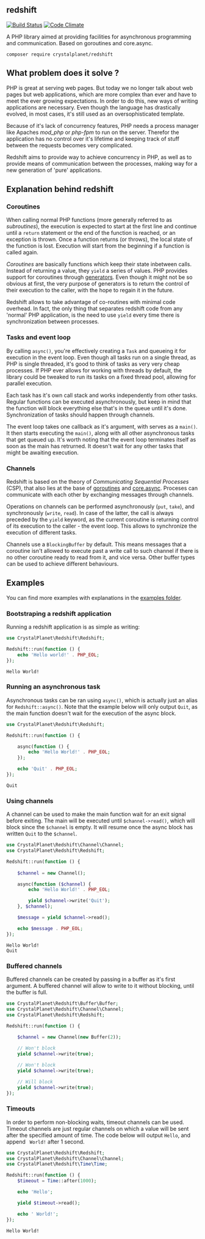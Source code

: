 ## redshift

[![Build Status](https://travis-ci.org/crystalplanet/redshift.svg?branch=master)](https://travis-ci.org/crystalplanet/redshift) [![Code Climate](https://codeclimate.com/github/crystalplanet/redshift/badges/gpa.svg)](https://codeclimate.com/github/crystalplanet/redshift)

A PHP library aimed at providing facilities for asynchronous programming and communication. Based on goroutines and core.async.

```
composer require crystalplanet/redshift
```

## What problem does it solve ?

PHP is great at serving web pages. But today we no longer talk about web pages but web applications, which are more complex than ever and have to meet the ever growing expectations. In order to do this, new ways of writing applications are necessary. Even though the language has drastically evolved, in most cases, it's still used as an oversophisticated template.

Because of it's lack of concurrency features, PHP needs a process manager like Apaches *mod_php* or *php-fpm* to run on the server. Therefor the application has no control over it's lifetime and keeping track of stuff between the requests becomes very complicated.

Redshift aims to provide way to achieve concurrency in PHP, as well as to provide means of communication between the processes, making way for a new generation of 'pure' applications.

## Explanation behind redshift

### Coroutines

When calling normal PHP functions (more generally referred to as *subroutines*), the execution is expected to start at the first line and continue until a ```return``` statement or the end of the function is reached, or an exception is thrown. Once a function returns (or throws), the local state of the function is lost. Execution will start from the beginning if a function is called again.

*Coroutines* are basically functions which keep their state inbetween calls. Instead of returning a value, they ```yield``` a series of values. PHP provides support for coroutines through [generators](http://php.net/manual/en/language.generators.overview.php). Even though it might not be so obvious at first, the very purpose of generators is to return the control of their execution to the caller, with the hope to regain it in the future.

Redshift allows to take advantage of co-routines with minimal code overhead. In fact, the only thing that separates redshift code from any 'normal' PHP application, is the need to use ```yield``` every time there is synchronization between processes.

### Tasks and event loop

By calling ```async()```, you're effectively creating a ```Task``` and queueing it for execution in the event loop. Even though all tasks run on a single thread, as PHP is single threaded, it's good to think of tasks as very very cheap processes. If PHP ever allows for working with threads by default, the library could be tweaked to run its tasks on a fixed thread pool, allowing for parallel execution.

Each task has it's own call stack and works independently from other tasks. Regular functions can be executed asynchronously, but keep in mind that the function will block everything else that's in the queue until it's done. Synchronization of tasks should happen through channels.

The event loop takes one callback as it's argument, with serves as a ```main()```. It then starts executing the ```main()```, along with all other asynchronous tasks that get queued up. It's worth noting that the event loop terminates itself as soon as the main has retrurned. It doesn't wait for any other tasks that might be awaiting execution.

### Channels

Redshift is based on the theory of *Communicating Sequential Processes* (CSP), that also lies at the base of [goroutines](https://github.com/golang/go/wiki/LearnConcurrency) and [core.async](https://github.com/clojure/core.async). Proceses can communicate with each other by exchanging messages through channels.

Operations on channels can be performed asynchronously (```put```, ```take```), and synchronously (```write```, ```read```). In case of the latter, the call is always preceded by the ```yield``` keyword, as the current coroutine is returning control of its execution to the caller - the event loop. This allows to synchronize the execution of different tasks.

Channels use a ```BlockingBuffer``` by default. This means messages that a coroutine isn't allowed to execute past a write call to such channel if there is no other coroutine ready to read from it, and vice versa. Other buffer types can be used to achieve different behaviours.

## Examples

You can find more examples with explanations in the [examples folder](https://github.com/crystalplanet/redshift/tree/master/examples).

### Bootstraping a redshift application

Running a redshift application is as simple as writing:

```php
use CrystalPlanet\Redshift\Redshift;

Redshift::run(function () {
    echo 'Hello world!' . PHP_EOL;
});
```

```
Hello World!
```

### Running an asynchronous task

Asynchronous tasks can be ran using ```async()```, which is actually just an alias for ```Redshift::async()```. Note that the example below will only output ```Quit```, as the main function doesn't wait for the execution of the async block.

```php
use CrystalPlanet\Redshift\Redshift;

Redshift::run(function () {

    async(function () {
        echo 'Hello World!' . PHP_EOL;
    });

    echo 'Quit' . PHP_EOL;
});
```

```
Quit
```

### Using channels

A channel can be used to make the main function wait for an exit signal before exiting. The main will be executed until ```$channel->read()```, which will block since the ```$channel``` is empty. It will resume once the async block has written ```Quit``` to the ```$channel```.

```php
use CrystalPlanet\Redshift\Channel\Channel;
use CrystalPlanet\Redshift\Redshift;

Redshift::run(function () {
    
    $channel = new Channel();

    async(function ($channel) {
        echo 'Hello World!' . PHP_EOL;

        yield $channel->write('Quit');
    }, $channel);

    $message = yield $channel->read();

    echo $message . PHP_EOL;
});
```

```
Hello World!
Quit
```

### Buffered channels

Buffered channels can be created by passing in a buffer as it's first argument. A buffered channel will allow to write to it without blocking, until the buffer is full.

```php
use CrystalPlanet\Redshift\Buffer\Buffer;
use CrystalPlanet\Redshift\Channel\Channel;
use CrystalPlanet\Redshift\Redshift;

Redshift::run(function () {
    
    $channel = new Channel(new Buffer(2));

    // Won't block
    yield $channel->write(true);

    // Won't block
    yield $channel->write(true);

    // Will block
    yield $channel->write(true);
});
```

### Timeouts

In order to perform non-blocking waits, timeout channels can be used. Timeout channels are just regular channels on which a value will be sent after the specified amount of time. The code below will output ```Hello```, and append ``` World!``` after 1 second.

```php
use CrystalPlanet\Redshift\Redshift;
use CrystalPlanet\Redshift\Channel\Channel;
use CrystalPlanet\Redshift\Time\Time;

Redshift::run(function () {
    $timeout = Time::after(1000);

    echo 'Hello';

    yield $timeout->read();

    echo ' World!';
});
```

```
Hello World!
```